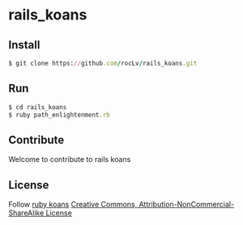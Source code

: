 # rails_koans

## Install

```ruby
$ git clone https://github.com/rocLv/rails_koans.git

```

## Run

```ruby
$ cd rails_koans
$ ruby path_enlightenment.rb
```

## Contribute

 Welcome to contribute to rails koans

## License

Follow [ruby koans](http://rubykoans.com/) [ Creative Commons, Attribution-NonCommercial-ShareAlike License](http://creativecommons.org/licenses/by-nc-sa/3.0/)

